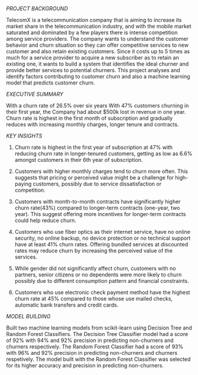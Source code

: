 *PROJECT BACKGROUND*

TelecomX is a telecommunication company that is aiming to increase its market share in the telecommunication industry, and with the mobile market saturated and dominated by a few players 
there is intense competition among service providers.
The company wants to understand the customer behavior and churn situation so they can offer competitive services to new customer and also retain existing customers. 
Since it costs up to 5 times as much for a service provider to acquire a new subscriber as to retain an existing one, it wants to build a system that identifies the ideal churner and provide better services to potential churners. This project analyses and identify factors contributing to customer churn and also a machine learning model that predicts customer churn.


*EXECUTIVE SUMMARY*

With a churn rate of 26.5% over six years With 47% customers churning in their first year, the Company had about $500k lost in revenue in one year. 
Churn rate is highest in the first month of subscription and gradually reduces with increasing monthly charges, longer tenure and contracts.


*KEY INSIGHTS*
1. Churn rate is highest in the first year of subscription at 47% with reducing churn rate in longer-tenured customers, getting as low as 6.6% amongst customers in their 6th year of subscription.

2. Customers with higher monthly charges tend to churn more often. This suggests that pricing or perceived value might be a challenge for high-paying customers, possibly due to service dissatisfaction or competition.

3. Customers with month-to-month contracts have significantly higher churn rate(43%) compared to longer-term contracts (one-year, two year). This suggest offering more incentives for longer-term contracts could help reduce churn.

4. Customers who use fiber optics as their internet service, have no online security, no online backup, no device protection or no technical support have at least 41% churn rates. Offering bundled services at discounted rates may reduce churn by increasing the perceived value of the services.

5. While gender did not significantly affect churn, customers with no partners, senior citizens or no dependents were more likely to churn possibly due to different consumption pattern and financial constraints.

6. Customers who use electronic check payment method have the highest churn rate at 45% compared to those whose use mailed checks, automatic bank transfers and credit cards.

*MODEL BUILDING*

Built two machine learning models from scikit-learn using Decision Tree and Random Forest Classifiers. The Decision Tree Classifier model had a score of 92% with 94% and 92% precision in predicting non-churners and churners respectively. The Random Forest Classifier had a score of 93% with 96% and 92% precision in predicting non-churners and churners respetively. The model built with the Random Forest Classifier was selected for its higher accuracy and precision in predicting non-churners.
